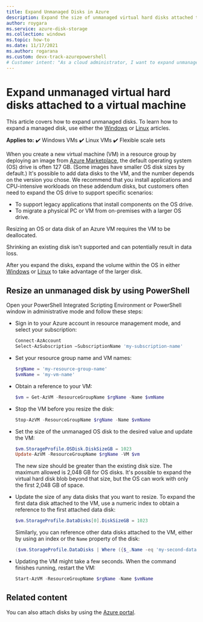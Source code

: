 ```yaml
---
title: Expand Unmanaged Disks in Azure
description: Expand the size of unmanaged virtual hard disks attached to a virtual machine by using Azure PowerShell in the Resource Manager deployment model.
author: roygara
ms.service: azure-disk-storage
ms.collection: windows
ms.topic: how-to
ms.date: 11/17/2021
ms.author: rogarana
ms.custom: devx-track-azurepowershell
# Customer intent: "As a cloud administrator, I want to expand unmanaged virtual hard disks for virtual machines using PowerShell, so that I can accommodate legacy applications and manage disk space effectively."
---
```

# Expand unmanaged virtual hard disks attached to a virtual machine

This article covers how to expand unmanaged disks. To learn how to expand a managed disk, use either the [Windows](windows/expand-os-disk.md) or [Linux](linux/expand-disks.md) articles.

**Applies to:** :heavy_check_mark: Windows VMs :heavy_check_mark: Linux VMs :heavy_check_mark: Flexible scale sets 

When you create a new virtual machine (VM) in a resource group by deploying an image from [Azure Marketplace](https://azure.microsoft.com/marketplace/), the default operating system (OS) drive is often 127 GB. (Some images have smaller OS disk sizes by default.) It's possible to add data disks to the VM, and the number depends on the version you chose. We recommend that you install applications and CPU-intensive workloads on these addendum disks, but customers often need to expand the OS drive to support specific scenarios:

- To support legacy applications that install components on the OS drive.
- To migrate a physical PC or VM from on-premises with a larger OS drive.

Resizing an OS or data disk of an Azure VM requires the VM to be deallocated.

Shrinking an existing disk isn't supported and can potentially result in data loss.

After you expand the disks, expand the volume within the OS in either [Windows](windows/expand-os-disk.md#expand-the-volume-in-the-operating-system) or [Linux](linux/expand-disks.md#expand-a-disk-partition-and-filesystem) to take advantage of the larger disk.

## Resize an unmanaged disk by using PowerShell

Open your PowerShell Integrated Scripting Environment or PowerShell window in administrative mode and follow these steps:

- Sign in to your Azure account in resource management mode, and select your subscription:

    ```powershell
    Connect-AzAccount
    Select-AzSubscription –SubscriptionName 'my-subscription-name'
    ```

- Set your resource group name and VM names:

    ```powershell
    $rgName = 'my-resource-group-name'
    $vmName = 'my-vm-name'
    ```

- Obtain a reference to your VM:

    ```powershell
    $vm = Get-AzVM -ResourceGroupName $rgName -Name $vmName
    ```

- Stop the VM before you resize the disk:

    ```powershell
    Stop-AzVM -ResourceGroupName $rgName -Name $vmName
    ```

- Set the size of the unmanaged OS disk to the desired value and update the VM:

    ```powershell
    $vm.StorageProfile.OSDisk.DiskSizeGB = 1023
    Update-AzVM -ResourceGroupName $rgName -VM $vm
    ```

    The new size should be greater than the existing disk size. The maximum allowed is 2,048 GB for OS disks. It's possible to expand the virtual hard disk blob beyond that size, but the OS can work with only the first 2,048 GB of space.

- Update the size of any data disks that you want to resize. To expand the first data disk attached to the VM, use a numeric index to obtain a reference to the first attached data disk:

    ```powershell
    $vm.StorageProfile.DataDisks[0].DiskSizeGB = 1023
    ```

    Similarly, you can reference other data disks attached to the VM, either by using an index or the `Name` property of the disk:

    ```powershell
    ($vm.StorageProfile.DataDisks | Where ({$_.Name -eq 'my-second-data-disk'})).DiskSizeGB = 1023
    ```

- Updating the VM might take a few seconds. When the command finishes running, restart the VM:

    ```powershell
    Start-AzVM -ResourceGroupName $rgName -Name $vmName
    ```

## Related content

You can also attach disks by using the [Azure portal](windows\attach-managed-disk-portal.yml).